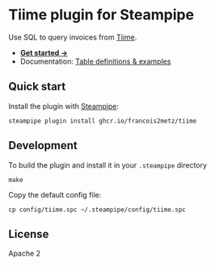 # Tiime plugin for Steampipe

Use SQL to query invoices from [Tiime][].

- **[Get started →](docs/index.md)**
- Documentation: [Table definitions & examples](docs/tables)

## Quick start

Install the plugin with [Steampipe][]:

    steampipe plugin install ghcr.io/francois2metz/tiime

## Development

To build the plugin and install it in your `.steampipe` directory

    make

Copy the default config file:

    cp config/tiime.spc ~/.steampipe/config/tiime.spc

## License

Apache 2

[steampipe]: https://steampipe.io
[tiime]: https://www.tiime.fr/
